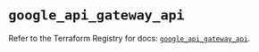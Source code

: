 # `google_api_gateway_api`

Refer to the Terraform Registry for docs: [`google_api_gateway_api`](https://registry.terraform.io/providers/hashicorp/google-beta/5.27.0/docs/resources/google_api_gateway_api).
